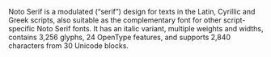 Noto Serif is a modulated (“serif”) design for texts in the Latin, Cyrillic and Greek scripts, also suitable as the complementary font for other script-specific Noto Serif fonts. It has an italic variant, multiple weights and widths, contains 3,256 glyphs, 24 OpenType features, and supports 2,840 characters from 30 Unicode blocks.